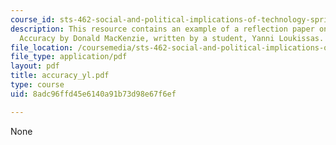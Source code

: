```yaml
---
course_id: sts-462-social-and-political-implications-of-technology-spring-2006
description: This resource contains an example of a reflection paper on Inventing
  Accuracy by Donald MacKenzie, written by a student, Yanni Loukissas.
file_location: /coursemedia/sts-462-social-and-political-implications-of-technology-spring-2006/8adc96ffd45e6140a91b73d98e67f6ef_accuracy_yl.pdf
file_type: application/pdf
layout: pdf
title: accuracy_yl.pdf
type: course
uid: 8adc96ffd45e6140a91b73d98e67f6ef

---
```

None